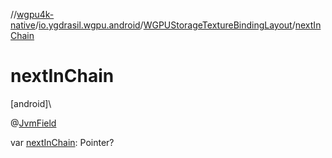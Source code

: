 //[wgpu4k-native](../../../index.md)/[io.ygdrasil.wgpu.android](../index.md)/[WGPUStorageTextureBindingLayout](index.md)/[nextInChain](next-in-chain.md)

# nextInChain

[android]\

@[JvmField](https://kotlinlang.org/api/core/kotlin-stdlib/kotlin.jvm/-jvm-field/index.html)

var [nextInChain](next-in-chain.md): Pointer?